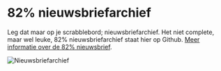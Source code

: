 # 82% nieuwsbriefarchief

Leg dat maar op je scrabblebord; nieuwsbriefarchief. Het niet complete, maar wel leuke, 82% nieuwsbriefarchief staat hier op Github. [Meer informatie over de 82% nieuwsbrief](http://82procent.nl).

![Nieuwsbriefarchief](https://media.giphy.com/media/SbcbhiuZ4R8ic/giphy.gif) 
